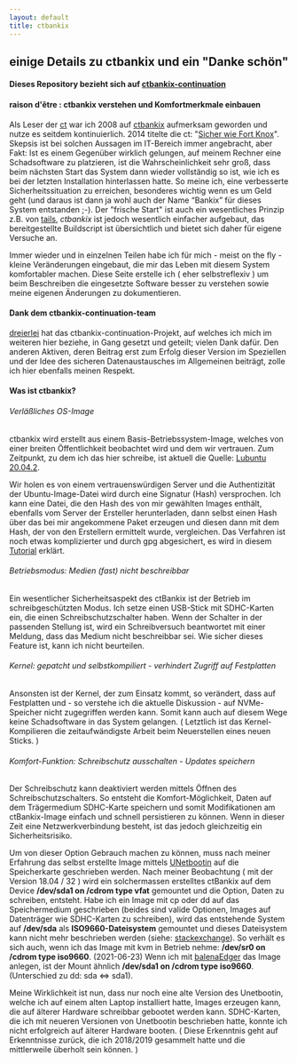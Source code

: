 ```yaml
---
layout: default
title: ctbankix
---
```

## einige Details zu ctbankix und ein "Danke schön"


#### Dieses Repository bezieht sich auf [ctbankix-continuation](https://github.com/ctbankix-continuation-team/ctbankix-continuation)

#### raison d'être : ctbankix verstehen und Komfortmerkmale einbauen

Als Leser der [ct](https://www.heise.de/ct/) war ich 2008 auf [ctbankix](https://www.heise.de/ct/artikel/Sicheres-Online-Banking-mit-Bankix-284099.html) aufmerksam geworden und nutze es seitdem kontinuierlich. 2014 titelte die ct: "[Sicher wie Fort Knox](https://www.heise.de/select/ct/archiv/2014/7/seite-146)". Skepsis ist bei solchen Aussagen im IT-Bereich immer angebracht, aber Fakt: Ist es einem Gegenüber wirklich gelungen, auf meinem Rechner eine Schadsoftware zu platzieren, ist die Wahrscheinlichkeit sehr groß, dass beim nächsten Start das System dann wieder vollständig so ist, wie ich es bei der letzten Installation hinterlassen hatte. So meine ich, eine verbesserte Sicherheitssituation zu erreichen, besonderes wichtig wenn es um Geld geht (und daraus ist dann ja wohl auch der Name “Bankix” für dieses System entstanden ;-). Der "frische Start" ist auch ein wesentliches Prinzip z.B. von [tails](https://tails.boum.org/), _ctbankix_ ist jedoch wesentlich einfacher aufgebaut, das bereitgestellte Buildscript ist übersichtlich und bietet sich daher für eigene Versuche an.

Immer wieder und in einzelnen Teilen habe ich für mich - meist on the fly - kleine Veränderungen eingebaut, die mir das Leben mit diesem System komfortabler machen. Diese Seite erstelle ich (&nbsp;eher selbstreflexiv&nbsp;) um beim Beschreiben die eingesetzte Software besser zu verstehen sowie meine eigenen Änderungen zu dokumentieren. 



#### Dank dem ctbankix-continuation-team


[dreierlei](https://www.heise.de/forum/c-t/Kommentare-zu-c-t-Artikeln/Sicheres-Online-Banking-mit-Bankix/Weiterentwicklung-ctbankix-auf-Basis-von-Lubuntu-16-04-1-32-Bit/posting-29217674/show/) hat das ctbankix-continuation-Projekt, auf welches ich mich im weiteren hier beziehe,  in Gang gesetzt und geteilt; vielen Dank dafür. Den anderen Aktiven, deren Beitrag erst zum Erfolg dieser Version im Speziellen und der Idee des sicheren Datenaustausches im Allgemeinen beiträgt, zolle ich hier ebenfalls meinen Respekt.

#### Was ist ctbankix?

###### Verläßliches OS-Image
ctbankix wird erstellt aus einem Basis-Betriebssystem-Image, welches von einer breiten Öffentlichkeit beobachtet wird und dem wir vertrauen. Zum Zeitpunkt, zu dem ich das hier schreibe, ist aktuell die Quelle: [Lubuntu 20.04.2](http://cdimage.ubuntu.com/lubuntu/releases/20.04.2/release/lubuntu-20.04.2-desktop-amd64.iso). 

Wir holen es von einem vertrauenswürdigen Server und die Authentizität der Ubuntu-Image-Datei wird durch eine Signatur (Hash) versprochen. Ich kann eine Datei, die den Hash des von mir gewählten Images enthält, ebenfalls vom Server der Ersteller herunterladen, dann selbst einen Hash über das bei mir angekommene Paket erzeugen und diesen dann mit dem Hash, der von den Erstellern ermittelt wurde, vergleichen. Das Verfahren ist noch etwas komplizierter und durch gpg abgesichert, es wird in diesem [Tutorial](https://tutorials.ubuntu.com/tutorial/tutorial-how-to-verify-ubuntu) erklärt. 

###### Betriebsmodus: Medien (fast) nicht beschreibbar

Ein wesentlicher Sicherheitsaspekt des ctBankix ist der Betrieb im schreibgeschützten Modus. Ich setze einen USB-Stick mit SDHC-Karten ein, die einen Schreibschutzschalter haben. Wenn der Schalter in der passenden Stellung ist, wird ein Schreibversuch beantwortet mit einer Meldung, dass das Medium nicht beschreibbar sei. Wie sicher dieses Feature ist, kann ich nicht beurteilen. 

###### Kernel: gepatcht und selbstkompiliert - verhindert Zugriff auf Festplatten

Ansonsten ist der Kernel, der zum Einsatz kommt, so verändert, dass auf Festplatten und - so verstehe ich die aktuelle Diskussion - auf NVMe-Speicher nicht zugegriffen werden kann. Somit kann auch auf diesem Wege keine Schadsoftware in das System gelangen. (&nbsp;Letztlich ist das Kernel-Kompilieren die zeitaufwändigste Arbeit beim Neuerstellen eines neuen Sticks.&nbsp;) 

###### Komfort-Funktion: Schreibschutz ausschalten - Updates speichern

Der Schreibschutz kann deaktiviert werden mittels Öffnen des Schreibschutzschalters. So entsteht die Komfort-Möglichkeit, Daten auf dem Trägermedium SDHC-Karte speichern und somit Modifikationen am ctBankix-Image einfach und schnell persistieren zu können. Wenn in dieser Zeit eine Netzwerkverbindung besteht, ist das jedoch gleichzeitig ein Sicherheitsrisiko.  

Um von dieser Option Gebrauch machen zu können, muss nach meiner Erfahrung das selbst erstellte Image mittels [UNetbootin](https://unetbootin.github.io/) auf die Speicherkarte geschrieben werden. Nach meiner Beobachtung (&nbsp;mit der Version 18.04 / 32&nbsp;) wird ein solchermassen erstelltes ctBankix auf dem Device **/dev/sda1 on /cdrom type vfat** gemountet und die Option, Daten zu schreiben, entsteht. Habe ich ein Image mit cp oder dd auf das Speichermedium geschrieben (beides sind valide Optionen, Images auf Datenträger wie SDHC-Karten zu schreiben), wird das entstehende System auf **/dev/sda** als **ISO9660-Dateisystem** gemountet und dieses Dateisystem kann nicht mehr beschrieben werden (siehe: [stackexchange](https://unix.stackexchange.com/questions/26237/iso-file-readonly)). So verhält es sich auch, wenn ich das Image mit kvm in Betrieb nehme: **/dev/sr0 on /cdrom type iso9660**.  (2021-06-23) Wenn ich mit [balenaEdger](https://www.balena.io/etcher/) das Image anlegen, ist der Mount ähnlich **/dev/sda1 on /cdrom type iso9660**. (Unterschied zu dd: sda <=> sda1).

Meine Wirklichkeit ist nun, dass nur noch eine alte Version des Unetbootin, welche ich auf einem alten Laptop installiert hatte, Images erzeugen kann, die auf älterer Hardware schreibbar gebootet werden kann. SDHC-Karten, die ich mit neueren Versionen von Unetbootin beschrieben hatte, konnte ich nicht erfolgreich auf älterer Hardware booten. (&nbsp;Diese Erkenntnis geht auf Erkenntnisse zurück, die ich 2018/2019 gesammelt hatte und die mittlerweile überholt sein können.&nbsp;)
